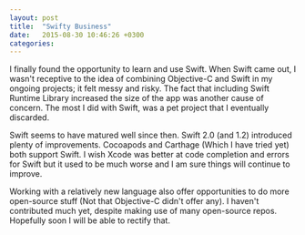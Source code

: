 ```yaml
---
layout: post
title:  "Swifty Business"
date:   2015-08-30 10:46:26 +0300
categories:
---
```


I finally found the opportunity to learn and use Swift. When Swift came out, I
wasn't receptive to the idea of combining Objective-C and Swift in my ongoing
projects; it felt messy and risky. The fact that including Swift Runtime Library
increased the size of the app was another cause of concern. The most I did with
Swift, was a pet project that I eventually discarded.

Swift seems to have matured well since then. Swift 2.0 (and 1.2) introduced
plenty of improvements. Cocoapods and Carthage (Which I have tried yet) both
support Swift. I wish Xcode was better at code completion and errors for Swift
but it used to be much worse and I am sure things will continue to improve.

Working with a relatively new language also offer opportunities to do more
open-source stuff (Not that Objective-C didn't offer any). I haven't contributed
much yet, despite making use of many open-source repos. Hopefully soon I will be
able to rectify that.
